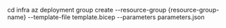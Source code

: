 cd infra
az deployment group create   --resource-group {resource-group-name}   --template-file template.bicep   --parameters parameters.json
